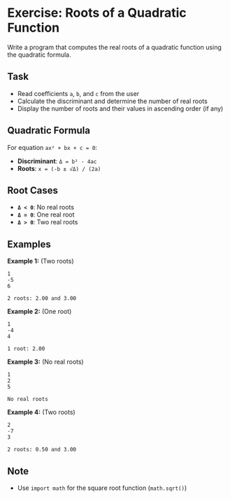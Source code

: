 # Exercise: Roots of a Quadratic Function

Write a program that computes the real roots of a quadratic function using the quadratic formula.

## Task
- Read coefficients `a`, `b`, and `c` from the user
- Calculate the discriminant and determine the number of real roots
- Display the number of roots and their values in ascending order (if any)

## Quadratic Formula
For equation `ax² + bx + c = 0`:
- **Discriminant**: `Δ = b² - 4ac`
- **Roots**: `x = (-b ± √Δ) / (2a)`

## Root Cases
- **`Δ < 0`**: No real roots
- **`Δ = 0`**: One real root
- **`Δ > 0`**: Two real roots

## Examples
**Example 1:** (Two roots)
```
1
-5
6
```
```
2 roots: 2.00 and 3.00
```

**Example 2:** (One root)
```
1
-4
4
```
```
1 root: 2.00
```

**Example 3:** (No real roots)
```
1
2
5
```
```
No real roots
```

**Example 4:** (Two roots)
```
2
-7
3
```
```
2 roots: 0.50 and 3.00
```

## Note
- Use `import math` for the square root function (`math.sqrt()`)
